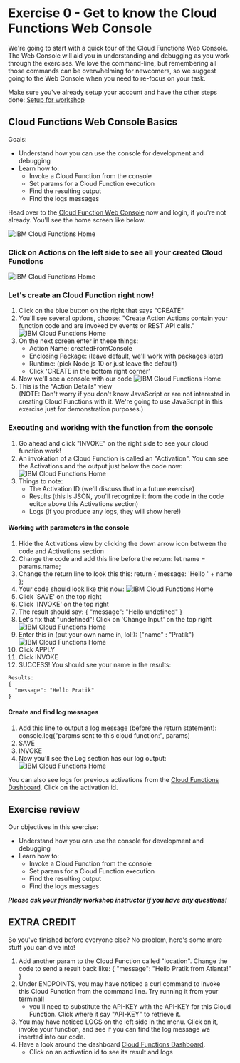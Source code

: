 # Exercise 0 - Get to know the Cloud Functions Web Console

We're going to start with a quick tour of the Cloud Functions Web Console. The Web Console will aid you in understanding and debugging as you work through the exercises. We love the command-line, but remembering all those commands can be overwhelming for newcomers, so we suggest going to the Web Console when you need to re-focus on your task.

Make sure you've already setup your account and have the other steps done: [Setup for workshop](https://github.com/prpatel/Serverless-Workshop-Setup-All-Platforms)

## Cloud Functions Web Console Basics

Goals:
* Understand how you can use the console for development and debugging
* Learn how to:
    * Invoke a Cloud Function from the console
    * Set params for a Cloud Function execution
    *  Find the resulting output    
    *  Find the logs messages

Head over to the [Cloud Function Web Console](https://cloud.ibm.com/openwhisk) now and login, if you're not already. You'll see the home screen like below.

![IBM Cloud Functions Home](../images/ex0image1.png)

### Click on Actions on the left side to see all your created Cloud Functions

![IBM Cloud Functions Home](../images/ex0image2.png)



### Let's create an Cloud Function right now!

1. Click on the blue button on the right that says "CREATE"
2. You'll see several options, choose:
"Create Action
 Actions contain your function code and are invoked by events or REST API calls."
 ![IBM Cloud Functions Home](../images/ex0image3.png)
 3. On the next screen enter in these things:
     * Action Name: createdFromConsole
     * Enclosing Package: (leave default, we'll work with packages later)
     * Runtime: (pick Node.js 10 or just leave the default)
     * Click 'CREATE in the bottom right corner'
4. Now we'll see a console with our code
   ![IBM Cloud Functions Home](../images/ex0image4a.png) 
5. This is the "Action Details" view   
(NOTE: Don't worry if you don't know JavaScript or are not interested in creating Cloud Functions with it. We're going to use JavaScript in this exercise just for demonstration purposes.)   
   
### Executing and working with the function from the console 
 1. Go ahead and click "INVOKE" on the right side to see your cloud function work!
 2. An invokation of a Cloud Function is called an "Activation". You can see the Activations and the output just below the code now:
 ![IBM Cloud Functions Home](../images/ex0image5.png) 
 3. Things to note:
    * The Activation ID (we'll discuss that in a future exercise)
    * Results (this is JSON,  you'll recognize it from the code in the code editor above this Activations section)
    * Logs (if you produce any logs, they will show here!)

#### Working with parameters in the console
1. Hide the Activations view by clicking the down arrow icon between the code and Activations section  
2. Change the code and add this line before the return:
let name = params.name;
3. Change the return line to look this this:
return { message: 'Hello ' + name };
4. Your code should look like this now:
![IBM Cloud Functions Home](../images/ex0image6.png) 
5. Click 'SAVE' on the top right
6. Click 'INVOKE' on the top right
7. The result should say:
{
  "message": "Hello undefined"
}
8. Let's fix that "undefined"! Click on 'Change Input' on the top right
![IBM Cloud Functions Home](../images/ex0image7.png) 
9. Enter this in (put your own name in, lol!): {"name" : "Pratik"} 
![IBM Cloud Functions Home](../images/ex0image8.png)
10. Click APPLY
11. Click INVOKE
12. SUCCESS! You should see your name in the results:
``` 
Results:
{
  "message": "Hello Pratik"
} 
```
#### Create and find log messages
1. Add this line to output a log message (before the return statement):
console.log("params sent to this cloud function:", params)
2. SAVE
3. INVOKE 
4. Now you'll see the Log section has our log output:
![IBM Cloud Functions Home](../images/ex0image9.png) 

You can also see logs for previous activations from the [Cloud Functions Dashboard](https://cloud.ibm.com/openwhisk/dashboard). Click on the activation id. 

## Exercise review

Our objectives in this exercise:

* Understand how you can use the console for development and debugging
* Learn how to:
    * Invoke a Cloud Function from the console
    * Set params for a Cloud Function execution
    *  Find the resulting output    
    *  Find the logs messages

***Please ask your friendly workshop instructor if you have any questions!***

## EXTRA CREDIT
So you've finished before everyone else? No problem, here's some more stuff you can dive into!

1. Add another param to the Cloud Function called "location". Change the code to send a result back like: {
                                                                                                            "message": "Hello Pratik from Atlanta!"
                                                                                                          }
2. Under ENDPOINTS, you may have noticed a curl command to invoke this Cloud Function from the command line. Try running it from your terminal!
    * you'll need to substitute the API-KEY with the API-KEY for this Cloud Function. Click where it say "API-KEY" to retrieve it.
3. You may have noticed LOGS on the left side in the menu. Click on it, invoke your function, and see if you can find the log message we inserted into our code.
4. Have a look around the dashboard [Cloud Functions Dashboard](https://cloud.ibm.com/openwhisk/dashboard).
    * Click on an activation id to see its result and logs
                                                                                                          
 
